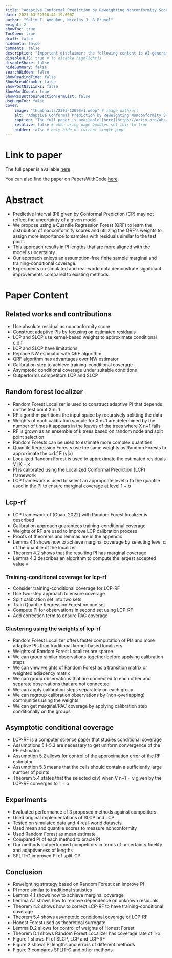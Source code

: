 ```yaml
---
title: "Adaptive Conformal Prediction by Reweighting Nonconformity Score"
date: 2023-03-22T16:42:19.000Z
author: "Salim I. Amoukou, Nicolas J. B Brunel"
weight: 2
showToc: true
TocOpen: true
draft: false
hidemeta: false
comments: false
description: "Important disclaimer: the following content is AI-generated, please make sure to fact check the presented information by reading the full paper."
disableHLJS: true # to disable highlightjs
disableShare: false
hideSummary: false
searchHidden: false
ShowReadingTime: false
ShowBreadCrumbs: false
ShowPostNavLinks: false
ShowWordCount: true
ShowRssButtonInSectionTermList: false
UseHugoToc: false
cover:
    image: "thumbnails/2303-12695v1.webp" # image path/url
    alt: "Adaptive Conformal Prediction by Reweighting Nonconformity Score" # alt text
    caption: "The full paper is available [here](https://arxiv.org/abs/2303.12695)." # display caption under cover
    relative: false # when using page bundles set this to true
    hidden: false # only hide on current single page
---
```


# Link to paper
The full paper is available [here](https://arxiv.org/abs/2303.12695).

You can also find the paper on PapersWithCode [here](https://paperswithcode.com/paper/adaptive-conformal-prediction-by-reweighting).

# Abstract
- Predictive Interval (PI) given by Conformal Prediction (CP) may not reflect the uncertainty of a given model.
- We propose using a Quantile Regression Forest (QRF) to learn the distribution of nonconformity scores and utilizing the QRF's weights to assign more importance to samples with residuals similar to the test point.
- This approach results in PI lengths that are more aligned with the model's uncertainty.
- Our approach enjoys an assumption-free finite sample marginal and training-conditional coverage.
- Experiments on simulated and real-world data demonstrate significant improvements compared to existing methods.

# Paper Content

## Related works and contributions
- Use absolute residual as nonconformity score
- Construct adaptive PIs by focusing on estimated residuals
- LCP and SLCP use kernel-based weights to approximate conditional c.d.f
- LCP and SLCP have limitations
- Replace NW estimator with QRF algorithm
- QRF algorithm has advantages over NW estimator
- Calibration step to achieve training-conditional coverage
- Asymptotic conditional coverage under suitable conditions
- Outperforms competitors LCP and SLCP

## Random forest localizer
- Random Forest Localizer is used to construct adaptive PI that depends on the test point X n+1
- RF algorithm partitions the input space by recursively splitting the data
- Weights of each calibration sample for X n+1 are determined by the number of times it appears in the leaves of the trees where X n+1 falls
- RF is grown as an ensemble of k trees based on random node and split point selection
- Random Forests can be used to estimate more complex quantities
- Quantile Regression Forests use the same weights as Random Forests to approximate the c.d.f F (y|x)
- Localized Random Forest is used to approximate the estimated residuals V |X = x
- PI is calibrated using the Localized Conformal Prediction (LCP) framework
- LCP framework is used to select an appropriate level α to the quantile used in the PI to ensure marginal coverage at level 1 − α

## Lcp-rf
- LCP framework of (Guan, 2022) with Random Forest localizer is described
- Calibration approach guarantees training-conditional coverage
- Weights of RF are used to improve LCP calibration process
- Proofs of theorems and lemmas are in the appendix
- Lemma 4.1 shows how to achieve marginal coverage by selecting level α of the quantile of the localizer
- Theorem 4.2 shows that the resulting PI has marginal coverage
- Lemma 4.3 describes an algorithm to compute the largest accepted value v

### Training-conditional coverage for lcp-rf
- Consider training-conditional coverage for LCP-RF
- Use two-step approach to ensure coverage
- Split calibration set into two sets
- Train Quantile Regression Forest on one set
- Compute PI for observations in second set using LCP-RF
- Add correction term to ensure PAC coverage

### Clustering using the weights of lcp-rf
- Random Forest Localizer offers faster computation of PIs and more adaptive PIs than traditional kernel-based localizers
- Weights of Random Forest Localizer are sparse
- We can group similar observations together before applying calibration steps
- We can view weights of Random Forest as a transition matrix or weighted adjacency matrix
- We can group observations that are connected to each other and separate observations that are not connected
- We can apply calibration steps separately on each group
- We can regroup calibration observations by (non-overlapping) communities using the weights
- We can get marginal/PAC coverage by applying calibration step conditionally on the groups

## Asymptotic conditional coverage
- LCP-RF is a computer science paper that studies conditional coverage
- Assumptions 5.1-5.3 are necessary to get uniform convergence of the RF estimator
- Assumption 5.2 allows for control of the approximation error of the RF estimator
- Assumption 5.3 means that the cells should contain a sufficiently large number of points
- Theorem 5.4 states that the selected α(v) when V n+1 = v given by the LCP-RF converges to 1 − α

## Experiments
- Evaluated performance of 3 proposed methods against competitors
- Used original implementations of SLCP and LCP
- Tested on simulated data and 4 real-world datasets
- Used mean and quantile scores to measure nonconformity
- Used Random Forest as mean estimate
- Compared PI of each method to oracle PI
- Our methods outperformed competitors in terms of uncertainty fidelity and adaptiveness of lengths
- SPLIT-G improved PI of split-CP

## Conclusion
- Reweighting strategy based on Random Forest can improve PI
- PI more similar to traditional statistics
- Lemma 4.1 shows how to achieve marginal coverage
- Lemma A.1 shows how to remove dependence on unknown residuals
- Theorem 4.2 shows how to correct LCP-RF to have training-conditional coverage
- Theorem 5.4 shows asymptotic conditional coverage of LCP-RF
- Honest Forest used as theoretical surrogate
- Lemma D.2 allows for control of weights of Honest Forest
- Theorem D.1 shows Random Forest Localizer has coverage rate of 1-α
- Figure 1 shows PI of SLCP, LCP and LCP-RF
- Figure 2 shows PI lengths and errors of different methods
- Figure 3 compares SPLIT-G and other methods
